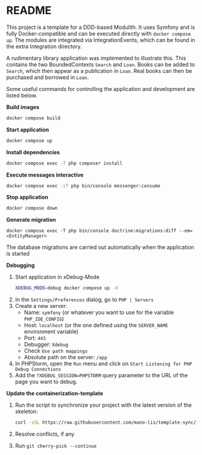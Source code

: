 # README

This project is a template for a DDD-based Modulith. It uses Symfony and is fully Docker-compatible and can be executed directly with 
`docker compose up`. The modules are integrated via IntegrationEvents, which can be found in the extra Integration 
directory.

A rudimentary library application was implemented to illustrate this. This contains the two BoundedContexts `Search` and
`Loan`. Books can be added to `Search`, which then appear as a publication in `Loan`. Real books can then be purchased 
and borrowed in `Loan`.

Some useful commands for controlling the application and development are listed below.

**Build images**
```sh
docker compose build
```

**Start application**
```sh
docker compose up
```

**Install dependencies**
```sh
docker compose exec -T php composer install
```

**Execute messages interactive**
```sh
docker compose exec -iT php bin/console messenger:consume
```

**Stop application**
```sh
docker compose down
```

**Generate migration**
```console
docker compose exec -T php bin/console doctrine:migrations:diff --em=<EntityManager>
```
The database migrations are carried out automatically when the application is started

**Debugging**

1. Start application in xDebug-Mode
    ```sh
    XDEBUG_MODE=debug docker compose up -d
    ```
2. In the `Settings/Preferences` dialog, go to `PHP | Servers`
3. Create a new server:
    * Name: `symfony` (or whatever you want to use for the variable `PHP_IDE_CONFIG`)
    * Host: `localhost` (or the one defined using the `SERVER_NAME` environment variable)
    * Port: `443`
    * Debugger: `Xdebug`
    * Check `Use path mappings`
    * Absolute path on the server: `/app`
4. In PHPStorm, open the `Run` menu and click on `Start Listening for PHP Debug Connections`
5. Add the `?XDEBUG_SESSION=PHPSTORM` query parameter to the URL of the page you want to debug.

**Update the containerization-template**

1. Run the script to synchronize your project with the latest version of the skeleton:

    ```sh
    curl -sSL https://raw.githubusercontent.com/mano-lis/template-sync/main/template-sync.sh | sh -s -- https://github.com/dunglas/symfony-docker
    ```

2. Resolve conflicts, if any
3. Run `git cherry-pick --continue`

